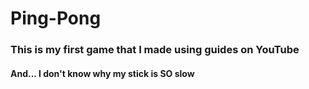 # Ping-Pong

### This is my first game that I made using guides on YouTube
#### And... I don't know why my stick is SO slow
